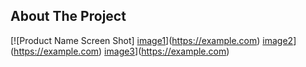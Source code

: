 <!-- ABOUT THE PROJECT -->
## About The Project

[![Product Name Screen Shot]
[image1]](https://example.com)
[image2]](https://example.com)
[image3]](https://example.com)

[image1]: ss/img1.png
[image2]: ss/img2.png
[image3]: ss/img3.png